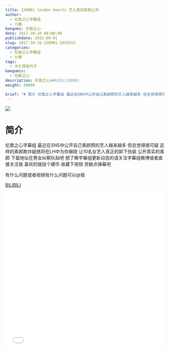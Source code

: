 ```yaml
---
title: 150901 london hearts 艺人真实素颜公开
author: 
  - 伦敦之心字幕组
  - 九條
bangumi: 伦敦之心
date: 2017-10-16 00:00:00
publishdate: 2015-09-01
slug: 2017-10-16-150901-2955615
categories: 
  - 伦敦之心字幕组
  - 九條
tags: 
  - 大久保佳代子
bangumis: 
  - 伦敦之心
description: 伦敦之心&#8226;150901
weight: 49099

brief: "# 简介 伦敦之心字幕组 最近在SNS中公开自己素颜照的艺人越来越多 但总觉得很可疑 这样的素颜欺诈疑惑将在LH中为你揭晓 让10名女艺人真正的卸下伪装 公开真实的素颜 下载地址在男女纠察队贴吧 想了解字幕组更新动态的请关注字幕组微博或者直接关注我 喜欢的就投个硬币 收藏下视频 贡献点弹幕吧 有什么问题或者视频有什么问题可以@我"
---
```


![](https://i.imgur.com/wyn4rDh.jpg)

# 简介  
伦敦之心字幕组 最近在SNS中公开自己素颜照的艺人越来越多 但总觉得很可疑 这样的素颜欺诈疑惑将在LH中为你揭晓 让10名女艺人真正的卸下伪装 公开真实的素颜 下载地址在男女纠察队贴吧 想了解字幕组更新动态的请关注字幕组微博或者直接关注我 喜欢的就投个硬币 收藏下视频 贡献点弹幕吧


有什么问题或者视频有什么问题可以@我

  [BILIBILI](https://www.bilibili.com/video/av2955615/)


<div class="vcontainer">  <iframe class='video' src="//www.bilibili.com/blackboard/player.html?aid=2955615" width="100%" height="500" frameborder="0" allowfullscreen="allowfullscreen"></iframe></div>
